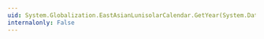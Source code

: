 ```yaml
---
uid: System.Globalization.EastAsianLunisolarCalendar.GetYear(System.DateTime)
internalonly: False
---
```

